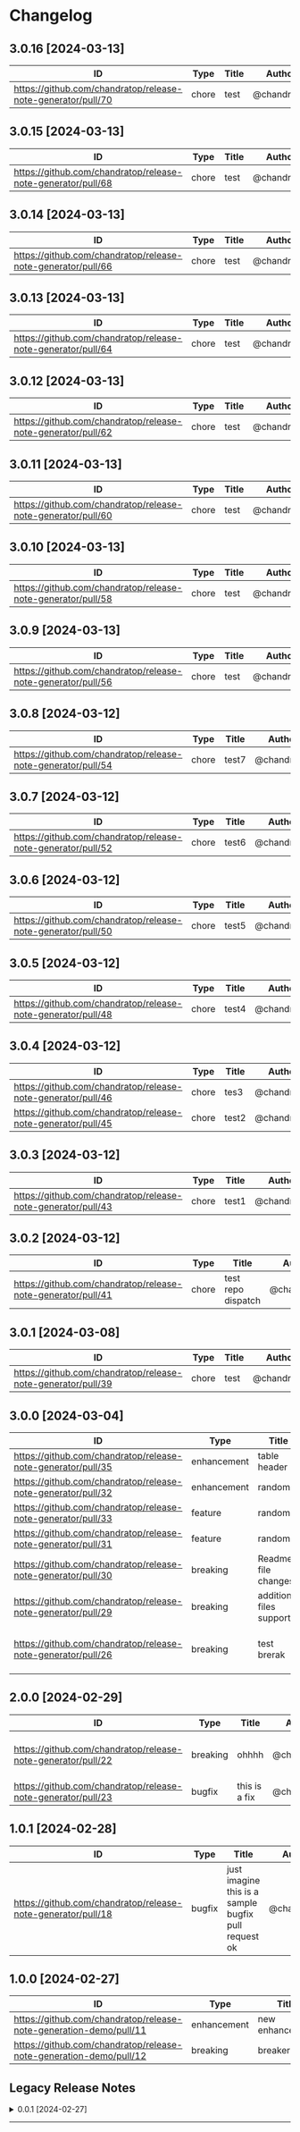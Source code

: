 # Changelog

## 3.0.16 [2024-03-13]
| ID | Type | Title | Author | JIRA |
| -------------- | -------------- | -------------- | -------------- | -------------- |
| https://github.com/chandratop/release-note-generator/pull/70 | chore | test | @chandratop | N/A |
## 3.0.15 [2024-03-13]
| ID | Type | Title | Author | JIRA |
| -------------- | -------------- | -------------- | -------------- | -------------- |
| https://github.com/chandratop/release-note-generator/pull/68 | chore | test | @chandratop | N/A |
## 3.0.14 [2024-03-13]
| ID | Type | Title | Author | JIRA |
| -------------- | -------------- | -------------- | -------------- | -------------- |
| https://github.com/chandratop/release-note-generator/pull/66 | chore | test | @chandratop | N/A |
## 3.0.13 [2024-03-13]
| ID | Type | Title | Author | JIRA |
| -------------- | -------------- | -------------- | -------------- | -------------- |
| https://github.com/chandratop/release-note-generator/pull/64 | chore | test | @chandratop | N/A |
## 3.0.12 [2024-03-13]
| ID | Type | Title | Author | JIRA |
| -------------- | -------------- | -------------- | -------------- | -------------- |
| https://github.com/chandratop/release-note-generator/pull/62 | chore | test | @chandratop | N/A |
## 3.0.11 [2024-03-13]
| ID | Type | Title | Author | JIRA |
| -------------- | -------------- | -------------- | -------------- | -------------- |
| https://github.com/chandratop/release-note-generator/pull/60 | chore | test | @chandratop | N/A |
## 3.0.10 [2024-03-13]
| ID | Type | Title | Author | JIRA |
| -------------- | -------------- | -------------- | -------------- | -------------- |
| https://github.com/chandratop/release-note-generator/pull/58 | chore | test | @chandratop | N/A |
## 3.0.9 [2024-03-13]
| ID | Type | Title | Author | JIRA |
| -------------- | -------------- | -------------- | -------------- | -------------- |
| https://github.com/chandratop/release-note-generator/pull/56 | chore | test | @chandratop | N/A |
## 3.0.8 [2024-03-12]
| ID | Type | Title | Author | JIRA |
| -------------- | -------------- | -------------- | -------------- | -------------- |
| https://github.com/chandratop/release-note-generator/pull/54 | chore | test7 | @chandratop | N/A |
## 3.0.7 [2024-03-12]
| ID | Type | Title | Author | JIRA |
| -------------- | -------------- | -------------- | -------------- | -------------- |
| https://github.com/chandratop/release-note-generator/pull/52 | chore | test6 | @chandratop | N/A |
## 3.0.6 [2024-03-12]
| ID | Type | Title | Author | JIRA |
| -------------- | -------------- | -------------- | -------------- | -------------- |
| https://github.com/chandratop/release-note-generator/pull/50 | chore | test5 | @chandratop | N/A |
## 3.0.5 [2024-03-12]
| ID | Type | Title | Author | JIRA |
| -------------- | -------------- | -------------- | -------------- | -------------- |
| https://github.com/chandratop/release-note-generator/pull/48 | chore | test4 | @chandratop | N/A |
## 3.0.4 [2024-03-12]
| ID | Type | Title | Author | JIRA |
| -------------- | -------------- | -------------- | -------------- | -------------- |
| https://github.com/chandratop/release-note-generator/pull/46 | chore | tes3 | @chandratop | N/A |
| https://github.com/chandratop/release-note-generator/pull/45 | chore | test2 | @chandratop | N/A |
## 3.0.3 [2024-03-12]
| ID | Type | Title | Author | JIRA |
| -------------- | -------------- | -------------- | -------------- | -------------- |
| https://github.com/chandratop/release-note-generator/pull/43 | chore | test1 | @chandratop | N/A |
## 3.0.2 [2024-03-12]
| ID | Type | Title | Author | JIRA |
| -------------- | -------------- | -------------- | -------------- | -------------- |
| https://github.com/chandratop/release-note-generator/pull/41 | chore | test repo dispatch | @chandratop | N/A |
## 3.0.1 [2024-03-08]
| ID | Type | Title | Author | JIRA |
| -------------- | -------------- | -------------- | -------------- | -------------- |
| https://github.com/chandratop/release-note-generator/pull/39 | chore | test | @chandratop | N/A |
## 3.0.0 [2024-03-04]
| ID | Type | Title | Author | JIRA |
| -------------- | -------------- | -------------- | -------------- | -------------- |
| https://github.com/chandratop/release-note-generator/pull/35 | enhancement | table header | @chandratop | [PLAT-2227](https://amagiengg.atlassian.net/browse/NPIE-2785) |
| https://github.com/chandratop/release-note-generator/pull/32 | enhancement | random2 | @chandratop | [PLAT-2222](https://amagiengg.atlassian.net/browse/NPIE-2785) |
| https://github.com/chandratop/release-note-generator/pull/33 | feature | random3 | @chandratop | [PLAT-2222](https://amagiengg.atlassian.net/browse/NPIE-2785) |
| https://github.com/chandratop/release-note-generator/pull/31 | feature | random1 | @chandratop | [PLAT-2222](https://amagiengg.atlassian.net/browse/NPIE-2785) |
| https://github.com/chandratop/release-note-generator/pull/30 | breaking | Readme file changes | @chandratop | [PLAT-2222](https://amagiengg.atlassian.net/browse/NPIE-2785) |
| https://github.com/chandratop/release-note-generator/pull/29 | breaking | additional files support | @chandratop | [PLAT-2222](https://amagiengg.atlassian.net/browse/NPIE-2785) |
| https://github.com/chandratop/release-note-generator/pull/26 | breaking | test brerak | @chandratop | [PLAT-1022](https://amagiengg.atlassian.net/browse/PLAT-2608), [PLAT-1022](https://amagiengg.atlassian.net/browse/PLAT-2608) |
## 2.0.0 [2024-02-29]
| ID | Type | Title | Author | JIRA |
| -------------- | -------------- | -------------- | -------------- | -------------- |
| https://github.com/chandratop/release-note-generator/pull/22 | breaking | ohhhh | @chandratop | [PLAT-2020](https://amagiengg.atlassian.net/browse/PLAT-2608), [PLAT-2020](https://amagiengg.atlassian.net/browse/PLAT-2608) |
| https://github.com/chandratop/release-note-generator/pull/23 | bugfix | this is a fix | @chandratop | [PLAT-1022](https://amagiengg.atlassian.net/browse/PLAT-2608) |
## 1.0.1 [2024-02-28]
| ID | Type | Title | Author | JIRA |
| -------------- | -------------- | -------------- | -------------- | -------------- |
| https://github.com/chandratop/release-note-generator/pull/18 | bugfix | just imagine this is a sample bugfix pull request ok | @chandratop | [PIE-3817](https://amagiengg.atlassian.net/browse/PIE-3817), [PLAT-2608](https://amagiengg.atlassian.net/browse/PLAT-2608) |
## 1.0.0 [2024-02-27]
| ID | Type | Title | Author | JIRA |
| -------------- | -------------- | -------------- | -------------- | -------------- |
| https://github.com/chandratop/release-note-generation-demo/pull/11 | enhancement | new enhancement | @chandratop | [PLAT-1000](https://amagiengg.atlassian.net/browse/PLAT-2608) |
| https://github.com/chandratop/release-note-generation-demo/pull/12 | breaking | breaker | @chandratop | [PLAT-1001](https://amagiengg.atlassian.net/browse/PLAT-2608) |
## Legacy Release Notes
<details><summary>0.0.1 [2024-02-27]</summary>

<!-- Release notes generated using configuration in .github/release.yml at main -->

## What's Changed
### New Features & Enhancements 🎉
* feat(PLAT-1235): feattest1 by @chandratop in https://github.com/chandratop/release-note-generation-demo/pull/8
* feat(PLAT-007): Release note segregation based on PR labels by @chandratop in https://github.com/chandratop/release-note-generation-demo/pull/10
### Breaking Changes 🛠
* break(PLAT-1234): breaking test1 by @chandratop in https://github.com/chandratop/release-note-generation-demo/pull/7
### Other Changes
* chore: very chory by @chandratop in https://github.com/chandratop/release-note-generation-demo/pull/9

## New Contributors
* @chandratop made their first contribution in https://github.com/chandratop/release-note-generation-demo/pull/2

**Full Changelog**: https://github.com/chandratop/release-note-generation-demo/commits/0.0.1

</details>

---
